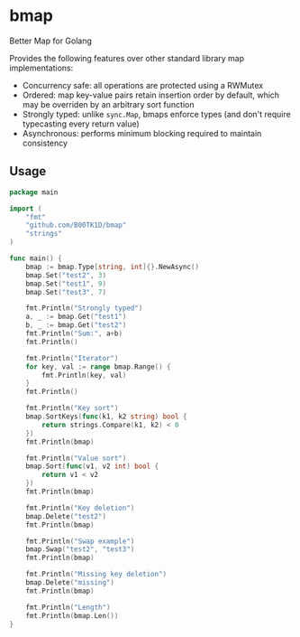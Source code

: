 # bmap
Better Map for Golang

Provides the following features over other standard library map implementations:

* Concurrency safe: all operations are protected using a RWMutex
* Ordered: map key-value pairs retain insertion order by default, which may be overriden by an arbitrary sort function
* Strongly typed: unlike `sync.Map`, bmaps enforce types (and don't require typecasting every return value)
* Asynchronous: performs minimum blocking required to maintain consistency


## Usage

```go
package main

import (
	"fmt"
	"github.com/B00TK1D/bmap"
	"strings"
)

func main() {
	bmap := bmap.Type[string, int]{}.NewAsync()
	bmap.Set("test2", 3)
	bmap.Set("test1", 9)
	bmap.Set("test3", 7)

	fmt.Println("Strongly typed")
	a, _ := bmap.Get("test1")
	b, _ := bmap.Get("test2")
	fmt.Println("Sum:", a+b)
	fmt.Println()

	fmt.Println("Iterator")
	for key, val := range bmap.Range() {
		fmt.Println(key, val)
	}
	fmt.Println()

	fmt.Println("Key sort")
	bmap.SortKeys(func(k1, k2 string) bool {
		return strings.Compare(k1, k2) < 0
	})
	fmt.Println(bmap)

	fmt.Println("Value sort")
	bmap.Sort(func(v1, v2 int) bool {
		return v1 < v2
	})
	fmt.Println(bmap)

	fmt.Println("Key deletion")
	bmap.Delete("test2")
	fmt.Println(bmap)

	fmt.Println("Swap example")
	bmap.Swap("test2", "test3")
	fmt.Println(bmap)

	fmt.Println("Missing key deletion")
	bmap.Delete("missing")
	fmt.Println(bmap)

	fmt.Println("Length")
	fmt.Println(bmap.Len())
}
```

